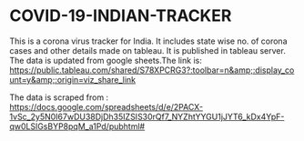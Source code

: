 # COVID-19-INDIAN-TRACKER
This is a corona virus tracker for India. It includes state wise no. of corona cases and other details made on tableau. It is published in tableau server. The data is updated from google sheets.The link is: https://public.tableau.com/shared/S78XPCRG3?:toolbar=n&amp;:display_count=y&amp;:origin=viz_share_link

The data is scraped from : https://docs.google.com/spreadsheets/d/e/2PACX-1vSc_2y5N0I67wDU38DjDh35IZSIS30rQf7_NYZhtYYGU1jJYT6_kDx4YpF-qw0LSlGsBYP8pqM_a1Pd/pubhtml#
